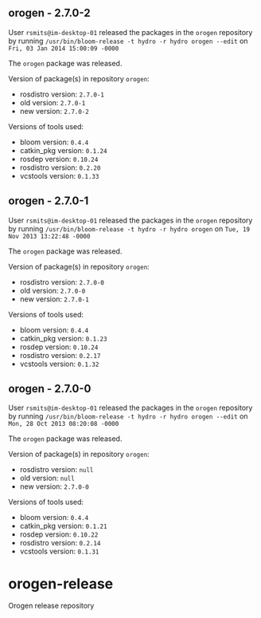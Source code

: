 ## orogen - 2.7.0-2

User `rsmits@im-desktop-01` released the packages in the `orogen` repository by running `/usr/bin/bloom-release -t hydro -r hydro orogen --edit` on `Fri, 03 Jan 2014 15:00:09 -0000`

The `orogen` package was released.

Version of package(s) in repository `orogen`:
- rosdistro version: `2.7.0-1`
- old version: `2.7.0-1`
- new version: `2.7.0-2`

Versions of tools used:
- bloom version: `0.4.4`
- catkin_pkg version: `0.1.24`
- rosdep version: `0.10.24`
- rosdistro version: `0.2.20`
- vcstools version: `0.1.33`


## orogen - 2.7.0-1

User `rsmits@im-desktop-01` released the packages in the `orogen` repository by running `/usr/bin/bloom-release -t hydro -r hydro orogen` on `Tue, 19 Nov 2013 13:22:48 -0000`

The `orogen` package was released.

Version of package(s) in repository `orogen`:
- rosdistro version: `2.7.0-0`
- old version: `2.7.0-0`
- new version: `2.7.0-1`

Versions of tools used:
- bloom version: `0.4.4`
- catkin_pkg version: `0.1.23`
- rosdep version: `0.10.24`
- rosdistro version: `0.2.17`
- vcstools version: `0.1.32`


## orogen - 2.7.0-0

User `rsmits@im-desktop-01` released the packages in the `orogen` repository by running `/usr/bin/bloom-release -t hydro -r hydro orogen --edit` on `Mon, 28 Oct 2013 08:20:08 -0000`

The `orogen` package was released.

Version of package(s) in repository `orogen`:
- rosdistro version: `null`
- old version: `null`
- new version: `2.7.0-0`

Versions of tools used:
- bloom version: `0.4.4`
- catkin_pkg version: `0.1.21`
- rosdep version: `0.10.22`
- rosdistro version: `0.2.14`
- vcstools version: `0.1.31`


orogen-release
==============

Orogen release repository
